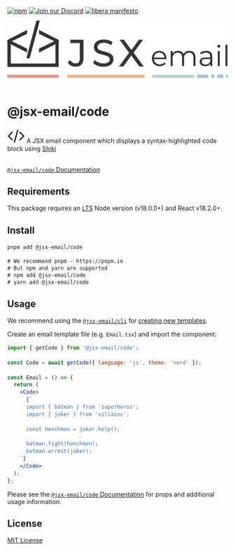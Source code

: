 [npm]: https://img.shields.io/npm/v/@jsx-email/code
[npm-url]: https://www.npmjs.com/package/@jsx-email/code

[![npm][npm]][npm-url]
[![Join our Discord](https://img.shields.io/badge/join_our-Discord-5a64ea)](https://discord.gg/FywZN57mTg)
[![libera manifesto](https://img.shields.io/badge/libera-manifesto-lightgrey.svg)](https://liberamanifesto.com)

<div align="center">
	<img src="https://raw.githubusercontent.com/shellscape/jsx-email/main/assets/npm-header.svg" alt="JSX email"><br/><br/>
</div>

# @jsx-email/code

<div>
  <img src="https://raw.githubusercontent.com/shellscape/jsx-email/main/assets/brackets.svg" alt="JSX email" valign="sub">
  A JSX email component which displays a syntax-highlighted code block using <a href="https://shiki.matsu.io/">Shiki</a>
<div><br>

[`@jsx-email/code` Documentation](https://jsx.email/docs/components/code)

## Requirements

This package requires an [LTS](https://github.com/nodejs/Release) Node version (v18.0.0+) and React v18.2.0+.

## Install

```shell
pnpm add @jsx-email/code

# We recommend pnpm - https://pnpm.io
# But npm and yarn are supported
# npm add @jsx-email/code
# yarn add @jsx-email/code
```

## Usage

We recommend using the [`@jsx-email/cli`](../cli) for [creating new templates](https://jsx.email/docs/quick-start#create-a-template).

Create an email template file (e.g. `Email.tsx`) and import the component:

```jsx
import { getCode } from '@jsx-email/code';

const Code = await getCode({ language: 'js', theme: 'nord' });

const Email = () => {
  return (
    <Code>
      {`
      import { batman } from 'superheros';
      import { joker } from 'villains';

      const henchmen = joker.help();

      batman.fight(henchmen);
      batman.arrest(joker);
    `}
    </Code>
  );
};
```

Please see the [`@jsx-email/code` Documentation](https://jsx.email/docs/components/code) for props and additional usage information.

## License

[MIT License](./LICENSE.md)
